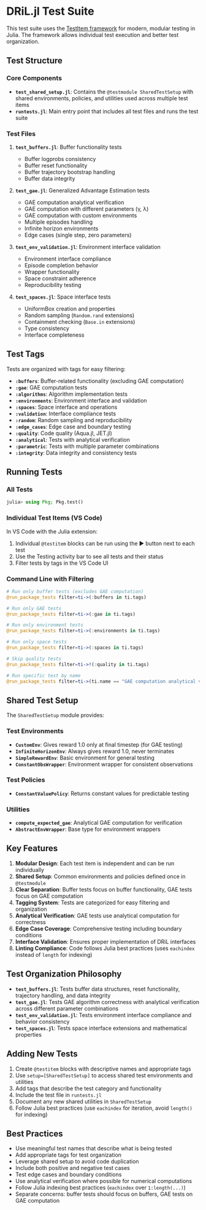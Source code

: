 # DRiL.jl Test Suite

This test suite uses the [TestItem framework](https://www.julia-vscode.org/docs/stable/userguide/testing/) for modern, modular testing in Julia. The framework allows individual test execution and better test organization.

## Test Structure

### Core Components

- **`test_shared_setup.jl`**: Contains the `@testmodule SharedTestSetup` with shared environments, policies, and utilities used across multiple test items
- **`runtests.jl`**: Main entry point that includes all test files and runs the test suite

### Test Files

1. **`test_buffers.jl`**: Buffer functionality tests
   - Buffer logprobs consistency
   - Buffer reset functionality  
   - Buffer trajectory bootstrap handling
   - Buffer data integrity

2. **`test_gae.jl`**: Generalized Advantage Estimation tests
   - GAE computation analytical verification
   - GAE computation with different parameters (γ, λ)
   - GAE computation with custom environments
   - Multiple episodes handling
   - Infinite horizon environments
   - Edge cases (single step, zero parameters)

3. **`test_env_validation.jl`**: Environment interface validation
   - Environment interface compliance
   - Episode completion behavior
   - Wrapper functionality
   - Space constraint adherence
   - Reproducibility testing

4. **`test_spaces.jl`**: Space interface tests
   - UniformBox creation and properties
   - Random sampling (`Random.rand` extensions)
   - Containment checking (`Base.in` extensions)
   - Type consistency
   - Interface completeness

## Test Tags

Tests are organized with tags for easy filtering:

- **`:buffers`**: Buffer-related functionality (excluding GAE computation)
- **`:gae`**: GAE computation tests
- **`:algorithms`**: Algorithm implementation tests
- **`:environments`**: Environment interface and validation
- **`:spaces`**: Space interface and operations
- **`:validation`**: Interface compliance tests
- **`:random`**: Random sampling and reproducibility
- **`:edge_cases`**: Edge case and boundary testing
- **`:quality`**: Code quality (Aqua.jl, JET.jl)
- **`:analytical`**: Tests with analytical verification
- **`:parametric`**: Tests with multiple parameter combinations
- **`:integrity`**: Data integrity and consistency tests

## Running Tests

### All Tests
```julia
julia> using Pkg; Pkg.test()
```

### Individual Test Items (VS Code)
In VS Code with the Julia extension:
1. Individual `@testitem` blocks can be run using the ▶️ button next to each test
2. Use the Testing activity bar to see all tests and their status
3. Filter tests by tags in the VS Code UI

### Command Line with Filtering
```julia
# Run only buffer tests (excludes GAE computation)
@run_package_tests filter=ti->(:buffers in ti.tags)

# Run only GAE tests  
@run_package_tests filter=ti->(:gae in ti.tags)

# Run only environment tests
@run_package_tests filter=ti->(:environments in ti.tags)

# Run only space tests
@run_package_tests filter=ti->(:spaces in ti.tags)

# Skip quality tests
@run_package_tests filter=ti->!(:quality in ti.tags)

# Run specific test by name
@run_package_tests filter=ti->(ti.name == "GAE computation analytical verification")
```

## Shared Test Setup

The `SharedTestSetup` module provides:

### Test Environments
- **`CustomEnv`**: Gives reward 1.0 only at final timestep (for GAE testing)
- **`InfiniteHorizonEnv`**: Always gives reward 1.0, never terminates
- **`SimpleRewardEnv`**: Basic environment for general testing
- **`ConstantObsWrapper`**: Environment wrapper for consistent observations

### Test Policies
- **`ConstantValuePolicy`**: Returns constant values for predictable testing

### Utilities
- **`compute_expected_gae`**: Analytical GAE computation for verification
- **`AbstractEnvWrapper`**: Base type for environment wrappers

## Key Features

1. **Modular Design**: Each test item is independent and can be run individually
2. **Shared Setup**: Common environments and policies defined once in `@testmodule`
3. **Clear Separation**: Buffer tests focus on buffer functionality, GAE tests focus on GAE computation
4. **Tagging System**: Tests are categorized for easy filtering and organization
5. **Analytical Verification**: GAE tests use analytical computation for correctness
6. **Edge Case Coverage**: Comprehensive testing including boundary conditions
7. **Interface Validation**: Ensures proper implementation of DRiL interfaces
8. **Linting Compliance**: Code follows Julia best practices (uses `eachindex` instead of `length` for indexing)

## Test Organization Philosophy

- **`test_buffers.jl`**: Tests buffer data structures, reset functionality, trajectory handling, and data integrity
- **`test_gae.jl`**: Tests GAE algorithm correctness with analytical verification across different parameter combinations
- **`test_env_validation.jl`**: Tests environment interface compliance and behavior consistency
- **`test_spaces.jl`**: Tests space interface extensions and mathematical properties

## Adding New Tests

1. Create `@testitem` blocks with descriptive names and appropriate tags
2. Use `setup=[SharedTestSetup]` to access shared test environments and utilities
3. Add tags that describe the test category and functionality
4. Include the test file in `runtests.jl`
5. Document any new shared utilities in `SharedTestSetup`
6. Follow Julia best practices (use `eachindex` for iteration, avoid `length()` for indexing)

## Best Practices

- Use meaningful test names that describe what is being tested
- Add appropriate tags for test organization
- Leverage shared setup to avoid code duplication
- Include both positive and negative test cases
- Test edge cases and boundary conditions
- Use analytical verification where possible for numerical computations
- Follow Julia indexing best practices (`eachindex` over `1:length(...)`)
- Separate concerns: buffer tests should focus on buffers, GAE tests on GAE computation 